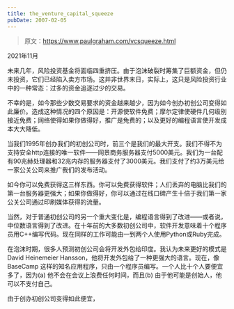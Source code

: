 ```yaml
---
title: the_venture_capital_squeeze
pubDate: 2007-02-05
---
```


> 原文：https://www.paulgraham.com/vcsqueeze.html 

            
2021年11月

未来几年，风险投资基金将面临四重挤压。由于泡沫破裂时筹集了巨额资金，但仍未投资，它们已经陷入卖方市场。这并非世界末日，实际上，这只是风险投资行业中的一种常态：过多的资金追逐过少的交易。

不幸的是，如今那些少数交易要求的资金越来越少，因为如今创办初创公司变得如此廉价。造成这种情况的四个原因是：开源使软件免费；摩尔定律使硬件几何级别接近免费；网络使得如果你做得好，推广是免费的；以及更好的编程语言使开发成本大大降低。

当我们1995年创办我们的初创公司时，前三个是我们的最大开支。我们不得不为支持安全http连接的唯一软件——网景商务服务器支付5000美元。我们为一台配有90兆赫处理器和32兆内存的服务器支付了3000美元。我们支付了约3万美元给一家公关公司来推广我们的发布活动。

如今你可以免费获得这三样东西。你可以免费获得软件；人们丢弃的电脑比我们的第一台服务器更强大；如果你做得好，你可以通过在线口碑产生十倍于我们第一家公关公司通过印刷媒体获得的流量。

当然，对于普通初创公司的另一个重大变化是，编程语言得到了改进——或者说，中位数语言得到了改进。在十年前的大多数初创公司中，软件开发意味着十个程序员用C++编写代码。现在同样的工作可能由一到两个人使用Python或Ruby完成。

在泡沫时期，很多人预测初创公司会将开发外包给印度。我认为未来更好的模式是 David Heinemeier Hansson，他将开发外包给了一种更强大的语言。现在，像 BaseCamp 这样的知名应用程序，只由一个程序员编写。一个人比十个人要便宜多了，因为(a) 他不会在会议上浪费任何时间，而且(b) 由于他可能是创始人，他可以不支付自己。

由于创办初创公司变得如此便宜，